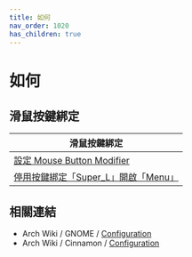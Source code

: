 ```yaml
---
title: 如何
nav_order: 1020
has_children: true
---
```



# 如何




## 滑鼠按鍵綁定

| 滑鼠按鍵綁定 |
| ----------- |
| [設定 Mouse Button Modifier](https://samwhelp.github.io/note-about-linuxmint-cinnamon/read/howto/config-mouse-button-modifier.html) |
| [停用按鍵綁定「Super_L」開啟「Menu」](https://samwhelp.github.io/note-about-linuxmint-cinnamon/read/howto/disable-keybind-open-menu.html) |




## 相關連結

* Arch Wiki / GNOME / [Configuration](https://wiki.archlinux.org/title/GNOME#Configuration)
* Arch Wiki / Cinnamon / [Configuration](https://wiki.archlinux.org/title/cinnamon#Configuration)
